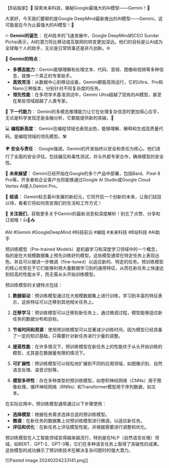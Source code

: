  【B站独家】🚀 探索未来科技，揭秘Google最强大的AI模型——Gemini！🤖

大家好，今天我们要聊的是Google DeepMind最新推出的AI模型——Gemini，这可能是迄今为止最强大的AI模型！🌟

🔥 **Gemini的诞生**：
在AI技术的飞速发展中，Google DeepMind的CEO Sundar Pichai表示，AI的潜力将比移动或互联网的转变更加深远。他们的目标是让AI成为全球每个人的助手，无论是日常琐事还是非凡创新。🌐

🤖 **Gemini的特点**：
- **多模态能力**：Gemini能够理解和处理文本、代码、音频、图像和视频等多种信息，就像一个真正的专家助手。
- **高效灵活**：从数据中心到移动设备，Gemini都能高效运行，它的Ultra、Pro和Nano三种版本，分别针对不同复杂度的任务。
- **领先性能**：在多项学术基准测试中，Gemini Ultra超越了现有的AI模型，甚至在某些领域超越了人类专家。

🔬 **下一代能力**：
Gemini的多模态推理能力让它在处理复杂信息时更加得心应手，无论是科学发现还是金融分析，它都能提供新的突破。🧠

💻 **编程新高度**：
Gemini在编程领域也表现出色，能够理解、解释和生成高质量代码，是编程领域的领先模型。🛠️

🌍 **安全与责任**：
Google强调，Gemini的开发始终以安全和责任为核心。他们进行了全面的安全评估，包括偏见和毒性测试，并与外部专家合作，确保模型的安全性。

🚀 **未来展望**：
Gemini已经开始在Google的多个产品中部署，包括Bard、Pixel 8 Pro等。开发者和企业客户也将能够通过Google AI Studio或Google Cloud Vertex AI接入Gemini Pro。

🌟 **结语**：
Gemini标志着AI发展的新纪元，它将开启一个创新的未来，让我们拭目以待，看看它将如何改变我们的生活和工作方式！

📢 **关注我们**，获取更多关于Gemini的最新消息和深度解析！别忘了点赞、分享和订阅哦！👍🔄📥

#AI #Gemini #GoogleDeepMind #科技前沿 #编程 #未来科技 #B站科技 #AI助手

 预训练模型（Pre-trained Models）是机器学习和深度学习领域中的一个概念，指的是在大规模数据集上预先训练好的模型。这些模型通常在特定任务上表现出色，并且可以被进一步微调（fine-tuned）以适应新的、特定的任务。预训练模型的核心优势在于它们能够利用大量数据学习到的通用特征，从而在新任务上快速达到较高的性能水平，而无需从头开始训练模型。

预训练模型的关键特点包括：

1. **数据驱动**：预训练模型通过在大规模数据集上进行训练，学习到丰富的特征表示，这些特征可以迁移到其他相关任务上。

2. **迁移学习**：预训练模型可以迁移到新任务上，通过微调过程，模型能够适应新任务的数据分布和目标。

3. **节省时间和资源**：使用预训练模型可以显著减少训练时间，因为模型已经具备了一定的知识基础，只需要针对新任务进行少量的调整。

4. **提高性能**：在许多情况下，预训练模型在新任务上的性能优于从头开始训练的模型，尤其是在数据量有限的情况下。

5. **可扩展性**：预训练模型可以轻松地扩展到不同的应用领域，如图像识别、自然语言处理、语音识别等。

6. **模型多样性**：存在多种类型的预训练模型，如卷积神经网络（CNNs）用于图像处理，循环神经网络（RNNs）和Transformer模型用于序列数据，如文本。

在实际应用中，预训练模型通常通过以下步骤使用：

- **选择模型**：根据任务需求选择合适的预训练模型。
- **微调**：在新任务的数据集上对预训练模型进行微调，以适应新任务。
- **评估和优化**：在新任务上评估模型性能，并根据需要进行调整和优化。

预训练模型在人工智能领域变得越来越流行，特别是在NLP（自然语言处理）领域，如BERT、GPT-2、GPT-3等，它们在多种语言任务上取得了突破性的成果。这些模型的成功展示了预训练技术在解决复杂问题时的强大潜力。

![[Pasted image 20240204233141.png]]

